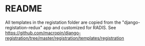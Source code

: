# README

All templates in the registation folder are copied from the "django-registation-redux" app and customized for RADIS.
See <https://github.com/macropin/django-registration/tree/master/registration/templates/registration>
